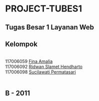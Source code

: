 PROJECT-TUBES1
==============

Tugas Besar 1 Layanan Web
-------------------------

<H2>Kelompok</h2>
<br />
117006059 <a href="finaamalia">Fina Amalia</a>
<br />
117006092 <a href="https://github.com/Onehendharto">Ridwan Slamet Hendharto</a>
<br />
117006098 <a href="https://github.com/SuciPermatasari">Sucilawati Permatasari</a>
<br />
<br />

<h2>B - 2011</h2>
